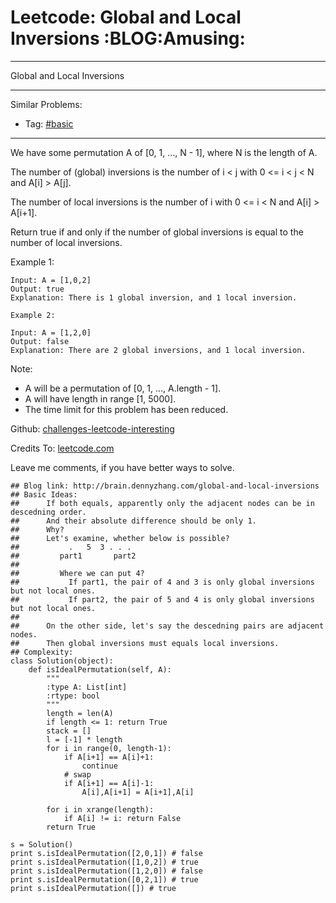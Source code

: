 # Leetcode: Global and Local Inversions     :BLOG:Amusing:


---

Global and Local Inversions  

---

Similar Problems:  
-   Tag: [#basic](http://brain.dennyzhang.com/tag/basic)

---

We have some permutation A of [0, 1, &#x2026;, N - 1], where N is the length of A.  

The number of (global) inversions is the number of i < j with 0 <= i < j < N and A[i] > A[j].  

The number of local inversions is the number of i with 0 <= i < N and A[i] > A[i+1].  

Return true if and only if the number of global inversions is equal to the number of local inversions.  

Example 1:  

    Input: A = [1,0,2]
    Output: true
    Explanation: There is 1 global inversion, and 1 local inversion.

    Example 2:
    
    Input: A = [1,2,0]
    Output: false
    Explanation: There are 2 global inversions, and 1 local inversion.

Note:  

-   A will be a permutation of [0, 1, &#x2026;, A.length - 1].
-   A will have length in range [1, 5000].
-   The time limit for this problem has been reduced.

Github: [challenges-leetcode-interesting](https://github.com/DennyZhang/challenges-leetcode-interesting/tree/master/global-and-local-inversions)  

Credits To: [leetcode.com](https://leetcode.com/problems/global-and-local-inversions/description/)  

Leave me comments, if you have better ways to solve.  

    ## Blog link: http://brain.dennyzhang.com/global-and-local-inversions
    ## Basic Ideas: 
    ##      If both equals, apparently only the adjacent nodes can be in descedning order.
    ##      And their absolute difference should be only 1.
    ##      Why?
    ##      Let's examine, whether below is possible?
    ##           .   5  3 . . .
    ##         part1       part2 
    ##
    ##         Where we can put 4? 
    ##           If part1, the pair of 4 and 3 is only global inversions but not local ones.
    ##           If part2, the pair of 5 and 4 is only global inversions but not local ones.
    ##
    ##      On the other side, let's say the descedning pairs are adjacent nodes.
    ##      Then global inversions must equals local inversions.
    ## Complexity:
    class Solution(object):
        def isIdealPermutation(self, A):
            """
            :type A: List[int]
            :rtype: bool
            """
            length = len(A)
            if length <= 1: return True
            stack = []
            l = [-1] * length
            for i in range(0, length-1):
                if A[i+1] == A[i]+1:
                    continue
                # swap
                if A[i+1] == A[i]-1:
                    A[i],A[i+1] = A[i+1],A[i]
    
            for i in xrange(length):
                if A[i] != i: return False
            return True
    
    s = Solution()
    print s.isIdealPermutation([2,0,1]) # false
    print s.isIdealPermutation([1,0,2]) # true
    print s.isIdealPermutation([1,2,0]) # false
    print s.isIdealPermutation([0,2,1]) # true
    print s.isIdealPermutation([]) # true